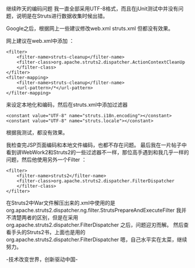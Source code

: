 

继续昨天的编码问题 我一直全部采用UTF-8格式，而且在jUnit测试中并没有问题，说明是在Struts进行数据收集时候出错。

Google之后，根据网上一些建议修改web.xml struts.xml 但都没有效果。

网上建议在web.xml中添加 ：

    
    
    <filter>
    	<filter-name>struts-cleanup</filter-name>
    	<filter-class>org.apache.struts2.dispatcher.ActionContextCleanUp
    	</filter-class>
    </filter>
    <filter-mapping>
    	<filter-name>struts-cleanup</filter-name>
    	<url-pattern>/*</url-pattern>
    </filter-mapping>

来设定本地化和编码，然后在struts.xml中添加过滤器

    
    
    <constant value="UTF-8" name="struts.i18n.encoding"></constant>
    <constant value="UTF-8" name="struts.locale"></constant>

根据我测试，都没有效果。

我检查完JSP页面编码和本地文件编码，也都不存在问题。
最后我在一片帖子中看到讲WebWork2和Struts2的一些过滤器不一样，那位高手遇到和我几乎一样的问题，然后他使用另外一个Filter ：

    
    
    <filter>
    	<filter-name>struts2</filter-name>
    	<filter-class>org.apache.struts2.dispatcher.FilterDispatcher
    	</filter-class>
    </filter>

在Struts2中War文件解压出来的.xml中使用的是
org.apache.struts2.dispatcher.ng.filter.StrutsPrepareAndExecuteFilter
我并不清楚两者的区别，但是在采用 org.apache.struts2.dispatcher.FilterDispatcher 之后，问题迎刃而解。
然后查看手头的Struts2书，上面也是用的org.apache.struts2.dispatcher.FilterDispatcher
嗯，自己水平实在太菜，继续努力。

-技术改变世界，创新驱动中国-


